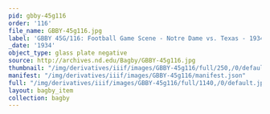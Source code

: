 ```yaml
---
pid: gbby-45g116
order: '116'
file_name: GBBY-45g116.jpg
label: 'GBBY 45G/116: Football Game Scene - Notre Dame vs. Texas - 1934'
_date: '1934'
object_type: glass plate negative
source: http://archives.nd.edu/Bagby/GBBY-45g116.jpg
thumbnail: "/img/derivatives/iiif/images/GBBY-45g116/full/250,/0/default.jpg"
manifest: "/img/derivatives/iiif/images/GBBY-45g116/manifest.json"
full: "/img/derivatives/iiif/images/GBBY-45g116/full/1140,/0/default.jpg"
layout: bagby_item
collection: bagby
---
```

